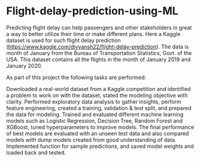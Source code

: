 # Flight-delay-prediction-using-ML
Predicting flight delay can help passengers and other stakeholders in great a way to better utilize their time or make different plans. Here a Kaggle dataset is used for such flight delay prediction (https://www.kaggle.com/divyansh22/flight-delay-prediction). The data is month of January from the Bureau of Transportation Statistics, Govt. of the USA. This dataset contains all the flights in the month of January 2019 and January 2020.

As part of this project the following tasks are performed:

Downloaded a real-world dataset from a Kaggle competition and identified a problem to work on with the dataset, stated the modeling objective with clarity.
Performed exploratory data analysis to gather insights, perform feature engineering, created a training, validation & test split, and prepared the data for modeling.
Trained and evaluated different machine learning models such as Logistic Regression, Decision Tree, Random Forest and XGBoost, tuned hyperparameters to improve models.
The final performance of best models are evaluated with an unseen test data and also compared models with dump models created from good understanding of data.
Implemented function for sample predictions, and saved model weights and loaded back and tested.
